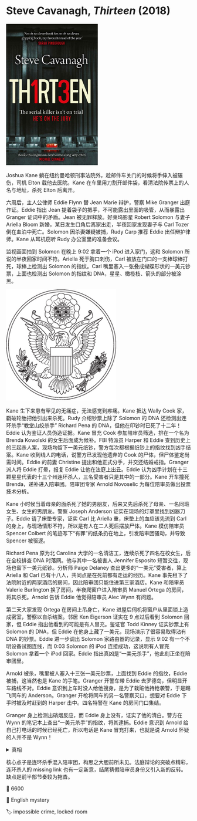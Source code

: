 # Steve Cavanagh, <i>Thirteen</i> (2018)

<img src=images/2018_cover.jpg width=250/>

Joshua Kane 躺在纽约曼哈顿刑事法院外，趁邮件车关门的时候将手伸入被碾伤，司机 Elton 载他去医院。Kane 在车里用刀割开邮件袋，看清法院传票上的人名与地址，杀死 Elton 后离开。

六周后，主人公律师 Eddie Flynn 替 Jean Marie 辩护，警察 Mike Granger 出庭作证。Eddie 指出 Jean 提着袋子的把手，不可能露出里面的吸管，从而暴露出 Granger 证词中的矛盾。Jean 被无罪释放。好莱坞影星 Robert Solomon 与妻子 Ariella Bloom 新婚，某日发生口角后离家出走，半夜回家发现妻子与 Carl Tozer 倒在血泊中死亡。Solomon 因杀妻嫌疑被捕，Rudy Carp 推荐 Eddie 出任辩护律师。Kane 从耳机窃听 Rudy 办公室里的准备会议。

监视画面拍到 Solomon 在晚上 9:02 拿着一个 iPod 进入家门，这和 Solomon 所说的半夜回家时间不符。Ariella 死于胸口刺伤，Carl 被放在门口的一支棒球棒打死，球棒上检测出 Solomon 的指纹。Carl 嘴里塞入一张叠成蝴蝶形状的一美元钞票，上面也检测出 Solomon 的指纹和 DNA，星星、橄榄枝、箭头的部分被涂黑。

<img src=images/2018_pattern.jpg width=300/>

Kane 生下来患有罕见的无痛症，无法感觉到疼痛。Kane 抵达 Wally Cook 家，戳破轮胎把他引出来杀死。Rudy 介绍钞票上除了 Solomon 的 DNA 还检测出连环杀手“教堂山绞杀手” Richard Pena 的 DNA，但他在印钞时已死了十二年！Eddie 认为鉴证人员伪造证据。Kane 冒充 Cook 参加陪审员筛选，排在一个名为 Brenda Kowolski 的女生后面成为候补。FBI 特派员 Harper 和 Eddie 查到历史上的三起杀人案，现场均留下一美元纸钞，警方每次都根据纸钞上的指纹找到凶手结案。Kane 收到线人的电话，说警方已发现他遗弃的 Cook 的尸体，但尸体鉴定尚需时间。Eddie 的前妻 Christine 提出和他正式分手，并交还结婚戒指。Granger 派人将 Eddie 打晕，报复 Eddie 让他在法庭上出丑。Eddie 认为凶手计划在十三颗星星代表的十三个州连环杀人，三名受害者只是其中的一部分。Kane 开车撞死 Brenda，递补进入陪审团。陪审团专家 Arnold Novoselic 为每位陪审员做出投票技术分析。

Kane 小时候当着母亲的面杀死了她的男朋友，后来又先后杀死了母亲、一名同班女生、女生的男朋友。警察 Joseph Anderson 证实在现场的灯罩里找到凶器刀子。Eddie 请了床垫专家，证实 Carl 比 Ariella 重，床垫上的血应该先流到 Carl 的身上，与现场情形不符，所以是有人在二人死后摆放尸体。Kane 模仿陪审员 Spencer Colbert 的笔迹写下“有罪”的纸条扔在地上，引发陪审团骚动，并导致 Spencer 被驱逐。

Richard Pena 原为北 Carolina 大学的一名清洁工，连续杀死了四名在校女生，后在全校排查 DNA 时落网。他与其中一名被害人 Jennifer Esposito 短暂交往，现场也留下一美元纸钞。分析师 Paige Delaney 查出更多的“一美元”受害者，算上 Ariella 和 Carl 已有十八人，共同点是在死前都有走运的经历。Kane 事先租下了法院附近的两家酒店的房间，因此陪审团只能住进第三家酒店。Kane 和陪审员 Valerie Burlington 换了房间，半夜爬窗户进入陪审员 Manuel Ortega 的房间，将其杀死。Arnold 告诉 Eddie 他觉得陪审员 Alec Wynn 有问题。

第二天大家发现 Ortega 在房间上吊身亡，Kane 进屋后伺机将窗户从里面锁上造成密室，警察以自杀结案。邻居 Ken Eigerson 证实在 9 点过后看到 Solomon 回家，但 Eddie 指出他看到的可能是有人冒充。鉴证官 Todd Kinney 证实钞票上有 Solomon 的 DNA，但 Eddie 在他身上藏了一美元，现场演示了很容易取得沾有 DNA 的钞票。Eddie 进一步调出 Solomon 家路由器的记录，显示 9:02 有一个不明设备试图连线，而 0:03 Solomon 的 iPod 连接成功，这说明有人冒充 Solomon 拿着一个 iPod 回家。Eddie 指出真凶是“一美元杀手”，他此刻正坐在陪审团里。

Arnold 被杀，嘴里被人塞入十三张一美元钞票，上面找到 Eddie 的指纹，Eddie 被捕，这当然也是 Kane 的手笔。Granger 开警车带 Eddie 去罗德岛，但明显开车路线不对。Eddie 意识到上车时没人给他搜身，是为了栽赃他持枪袭警，于是踢飞同车的 Anderson。Granger 开枪将同车的另一名警察灭口，想要对 Eddie 下手时被及时赶到的 Harper 击中。四名特警在 Kane 的房间门口集结。

Granger 身上检测出硝烟反应，而 Eddie 身上没有，证实了他的清白。警方在 Wynn 的笔记本上查出“一美元杀手”的指纹，将其逮捕。Eddie 意识到 Arnold 给自己打电话的时候已经死亡，所以电话是 Kane 冒充打来，也就是说 Arnold 怀疑的人并不是 Wynn！

<details><summary>真相</summary>
Kane 的真实身份是 64 岁的陪审员 Bradley Summers。北 Carolina 大学的校警 Russell McPartland 性侵女生被 Kane 威胁，在全校 DNA 采样时用 Kane 的 DNA 替换了 Richard Pena 的 DNA，后来化身保安 Holten 进入 Rudy 的团队，为 Kane 提供信息。Kane 劫持检察官逃跑，又在 Solomon 家劫持了及时赶来的 Eddie，特警上门将其击毙。
</details>

核心点子是连环杀手混入陪审团，构思之大胆前所未见。法庭辩论的突破点精彩，连环杀人的 missing link 也有一定新意，结尾猜假陪审员身份又引入新的反转。缺点是前半部节奏较为拖沓。

:link: 6600

:file_folder: English mystery

:label: impossible crime, locked room
